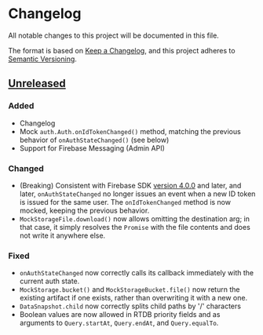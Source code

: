 # Changelog
All notable changes to this project will be documented in this file.

The format is based on [Keep a Changelog](https://keepachangelog.com/en/1.0.0/),
and this project adheres to [Semantic Versioning](https://semver.org/spec/v2.0.0.html).

## [Unreleased]
### Added
- Changelog
- Mock `auth.Auth.onIdTokenChanged()` method, matching the previous
  behavior of `onAuthStateChanged()` (see below)
- Support for Firebase Messaging (Admin API)

### Changed
- (Breaking) Consistent with Firebase SDK [version 4.0.0](https://firebase.google.com/support/release-notes/js#version_500_-_may_8_2018) and later,
  and later, `onAuthStateChanged` no longer issues an event when a new
  ID token is issued for the same user. The `onIdTokenChanged` method is
  now mocked, keeping the previous behavior.
- `MockStorageFile.download()` now allows omitting the destination arg;
  in that case, it simply resolves the `Promise` with the file contents
  and does not write it anywhere else.

### Fixed
- `onAuthStateChanged` now correctly calls its callback immediately with
  the current auth state.  
- `MockStorage.bucket()` and `MockStorageBucket.file()` now return the
  existing artifact if one exists, rather than overwriting it with a new
  one.
- `DataSnapshot.child` now correctly splits child paths by '/'
  characters
- Boolean values are now allowed in RTDB priority fields and as
  arguments to `Query.startAt`, `Query.endAt`, and `Query.equalTo`.


[Unreleased]: https://github.com/dmurvihill/firebase-mock/compare/v2.2.10...HEAD
